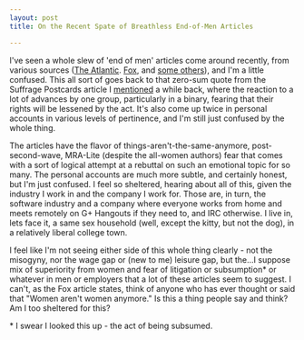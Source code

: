 ```yaml
---
layout: post
title: On the Recent Spate of Breathless End-of-Men Articles

---
```


I've seen a whole slew of 'end of men' articles come around recently, from various sources ([The Atlantic](http://www.theatlantic.com/magazine/archive/2010/07/the-end-of-men/308135/). [Fox](http://www.foxnews.com/opinion/2012/11/24/war-on-men/), and [some others](http://scenariosusa.tumblr.com/post/36541292226/the-war-on-men)), and I'm a little confused.  This all sort of goes back to that zero-sum quote from the Suffrage Postcards article I [mentioned](http://androgynousfox.tumblr.com/post/36365965458/memes-from-the-suffragist-era) a while back, where the reaction to a lot of advances by one group, particularly in a binary, fearing that their rights will be lessened by the act. It's also come up twice in personal accounts in various levels of pertinence, and I'm still just confused by the whole thing.  

The articles have the flavor of things-aren't-the-same-anymore, post-second-wave, MRA-Lite (despite the all-women authors) fear that comes with a sort of logical attempt at a rebuttal on such an emotional topic for so many. The personal accounts are much more subtle, and certainly honest, but I'm just confused.  I feel so sheltered, hearing about all of this, given the industry I work in and the company I work for.  Those are, in turn, the software industry and a company where everyone works from home and meets remotely on G+ Hangouts if they need to, and IRC otherwise.  I live in, lets face it, a same sex household (well, except the kitty, but not the dog), in a relatively liberal college town.  

I feel like I'm not seeing either side of this whole thing clearly - not the misogyny, nor the wage gap or (new to me) leisure gap, but the...I suppose mix of superiority from women and fear of litigation or subsumption\* or whatever in men or employers that a lot of these articles seem to suggest.  I can't, as the Fox article states, think of anyone who has ever thought or said that "Women aren't women anymore."  Is this a thing people say and think?  Am I too sheltered for this?

\* I swear I looked this up - the act of being subsumed.
